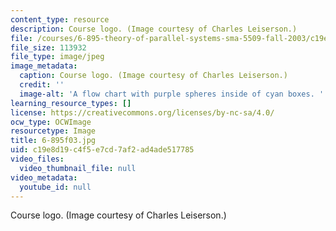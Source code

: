 ```yaml
---
content_type: resource
description: Course logo. (Image courtesy of Charles Leiserson.)
file: /courses/6-895-theory-of-parallel-systems-sma-5509-fall-2003/c19e8d19c4f5e7cd7af2ad4ade517785_6-895f03.jpg
file_size: 113932
file_type: image/jpeg
image_metadata:
  caption: Course logo. (Image courtesy of Charles Leiserson.)
  credit: ''
  image-alt: 'A flow chart with purple spheres inside of cyan boxes. '
learning_resource_types: []
license: https://creativecommons.org/licenses/by-nc-sa/4.0/
ocw_type: OCWImage
resourcetype: Image
title: 6-895f03.jpg
uid: c19e8d19-c4f5-e7cd-7af2-ad4ade517785
video_files:
  video_thumbnail_file: null
video_metadata:
  youtube_id: null
---
```

Course logo. (Image courtesy of Charles Leiserson.)